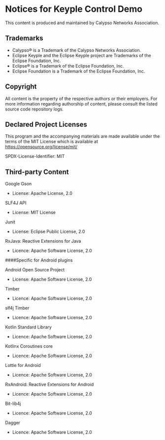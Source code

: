 # Notices for Keyple Control Demo

This content is produced and maintained by Calypso Networks Association.

## Trademarks

* Calypso® is a Trademark of the Calypso Networks Association.
* Eclipse Keyple and the Eclipse Keyple project are Trademarks of the Eclipse Foundation, Inc.
* Eclipse® is a Trademark of the Eclipse Foundation, Inc.
* Eclipse Foundation is a Trademark of the Eclipse Foundation, Inc.

## Copyright

All content is the property of the respective authors or their employers. For
more information regarding authorship of content, please consult the listed
source code repository logs.

## Declared Project Licenses

This program and the accompanying materials are made available under the terms
of the MIT License which is available at
https://opensource.org/license/mit/

SPDX-License-Identifier: MIT
   
## Third-party Content

Google Gson

 * License: Apache License, 2.0

SLF4J API

 * License: MIT License

Junit

 * License: Eclipse Public License, 2.0

RxJava: Reactive Extensions for Java

 * Licence: Apache Software License, 2.0

####Specific for Android plugins

Android Open Source Project

 * License: Apache Software License, 2.0

Timber

 * Licence: Apache Software License, 2.0

slf4j Timber

 * Licence: Apache Software License, 2.0

Kotlin Standard Library

  * Licence: Apache Software License, 2.0

Kotlinx Coroutines core

 * Licence: Apache Software License, 2.0

Lottie for Android

 * Licence: Apache Software License, 2.0

RxAndroid: Reactive Extensions for Android

 * Licence: Apache Software License, 2.0

Bit-lib4j

 * Licence: Apache Software License, 2.0

Dagger

 * Licence: Apache Software License, 2.0
